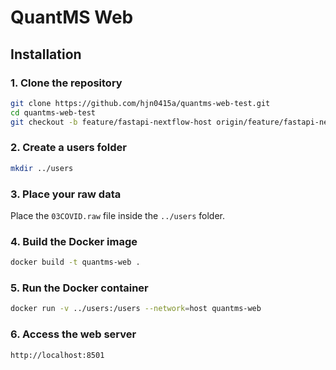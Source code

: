 # QuantMS Web 

## Installation
### 1. Clone the repository
```bash
git clone https://github.com/hjn0415a/quantms-web-test.git
cd quantms-web-test
git checkout -b feature/fastapi-nextflow-host origin/feature/fastapi-nextflow-host
```
### 2. Create a users folder
```bash
mkdir ../users
```
### 3. Place your raw data
Place the `03COVID.raw` file inside the `../users` folder.

### 4. Build the Docker image
```bash
docker build -t quantms-web .
```
### 5. Run the Docker container
```bash
docker run -v ../users:/users --network=host quantms-web
```
### 6. Access the web server
```bash
http://localhost:8501
```
